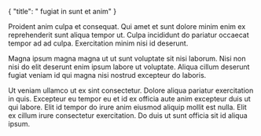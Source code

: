 {
  "title": " fugiat in sunt et anim"
}

Proident anim culpa et consequat. Qui amet et sunt dolore minim enim ex reprehenderit sunt aliqua tempor ut. Culpa incididunt do pariatur occaecat tempor ad ad culpa. Exercitation minim nisi id deserunt.

Magna ipsum magna magna ut ut sunt voluptate sit nisi laborum. Nisi non nisi do elit deserunt enim ipsum labore ut voluptate. Aliqua cillum deserunt fugiat veniam id qui magna nisi nostrud excepteur do laboris.

Ut veniam ullamco ut ex sint consectetur. Dolore aliqua pariatur exercitation in quis. Excepteur eu tempor eu et id ex officia aute anim excepteur duis ut qui labore. Elit id tempor do irure anim eiusmod aliquip mollit est nulla. Elit ex cillum irure consectetur exercitation. Do duis ut sunt officia sit id aliqua ipsum.